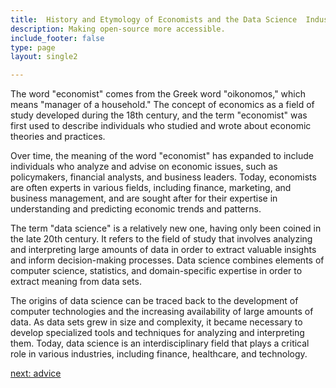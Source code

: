 ```yaml
---
title:  History and Etymology of Economists and the Data Science  Industry
description: Making open-source more accessible.
include_footer: false
type: page
layout: single2

---
```


<p>
The word "economist" comes from the Greek word "oikonomos," which means "manager of a household." The concept of economics as a field of study developed during the 18th century, and the term "economist" was first used to describe individuals who studied and wrote about economic theories and practices.

Over time, the meaning of the word "economist" has expanded to include individuals who analyze and advise on economic issues, such as policymakers, financial analysts, and business leaders. Today, economists are often experts in various fields, including finance, marketing, and business management, and are sought after for their expertise in understanding and predicting economic trends and patterns.

The term "data science" is a relatively new one, having only been coined in the late 20th century. It refers to the field of study that involves analyzing and interpreting large amounts of data in order to extract valuable insights and inform decision-making processes. Data science combines elements of computer science, statistics, and domain-specific expertise in order to extract meaning from data sets.

The origins of data science can be traced back to the development of computer technologies and the increasing availability of large amounts of data. As data sets grew in size and complexity, it became necessary to develop specialized tools and techniques for analyzing and interpreting them. Today, data science is an interdisciplinary field that plays a critical role in various industries, including finance, healthcare, and technology.


<a href="https://workdojos.com/economists/advice">next: advice</a>

